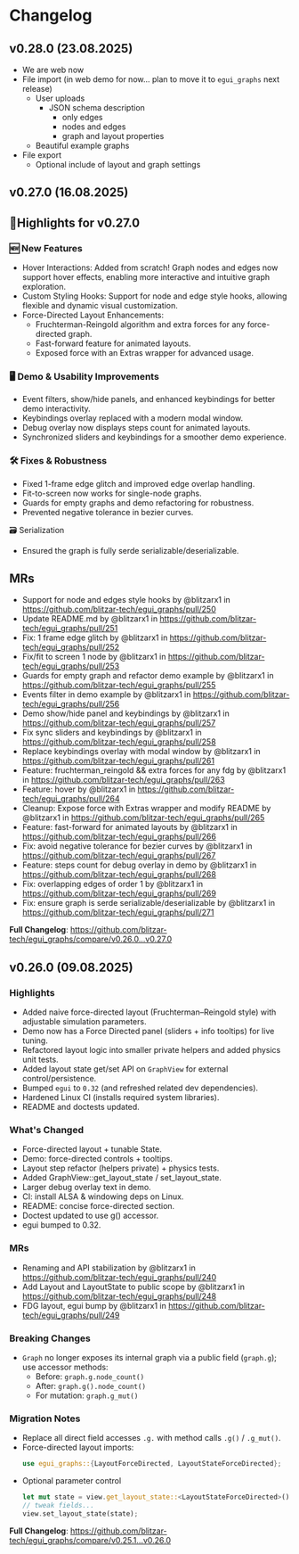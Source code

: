 # Changelog

## v0.28.0 (23.08.2025)

- We are web now
- File import (in web demo for now... plan to move it to `egui_graphs` next release)
  - User uploads
    - JSON schema description
      - only edges
      - nodes and edges
      - graph and layout properties
  - Beautiful example graphs
- File export
  - Optional include of layout and graph settings

## v0.27.0 (16.08.2025)

## 🚀Highlights for v0.27.0

### 🆕 New Features

- Hover Interactions: Added from scratch! Graph nodes and edges now support hover effects, enabling more interactive and intuitive graph exploration.
- Custom Styling Hooks: Support for node and edge style hooks, allowing flexible and dynamic visual customization.
- Force-Directed Layout Enhancements:
  - Fruchterman-Reingold algorithm and extra forces for any force-directed graph.
  - Fast-forward feature for animated layouts.
  - Exposed force with an Extras wrapper for advanced usage.

### 🖥️  Demo & Usability Improvements

- Event filters, show/hide panels, and enhanced keybindings for better demo interactivity.
- Keybindings overlay replaced with a modern modal window.
- Debug overlay now displays steps count for animated layouts.
- Synchronized sliders and keybindings for a smoother demo experience.

###  🛠️ Fixes & Robustness

- Fixed 1-frame edge glitch and improved edge overlap handling.
- Fit-to-screen now works for single-node graphs.
- Guards for empty graphs and demo refactoring for robustness.
- Prevented negative tolerance in bezier curves.

🗃️ Serialization

- Ensured the graph is fully serde serializable/deserializable.

## MRs

- Support for node and edges style hooks by @blitzarx1 in https://github.com/blitzar-tech/egui_graphs/pull/250
- Update README.md by @blitzarx1 in https://github.com/blitzar-tech/egui_graphs/pull/251
- Fix: 1 frame edge glitch by @blitzarx1 in https://github.com/blitzar-tech/egui_graphs/pull/252
- Fix/fit to screen 1 node by @blitzarx1 in https://github.com/blitzar-tech/egui_graphs/pull/253
- Guards for empty graph and refactor demo example by @blitzarx1 in https://github.com/blitzar-tech/egui_graphs/pull/255
- Events filter in demo example by @blitzarx1 in https://github.com/blitzar-tech/egui_graphs/pull/256
- Demo show/hide panel and keybindings by @blitzarx1 in https://github.com/blitzar-tech/egui_graphs/pull/257
- Fix sync sliders and keybindings by @blitzarx1 in https://github.com/blitzar-tech/egui_graphs/pull/258
- Replace keybindings overlay with modal window by @blitzarx1 in https://github.com/blitzar-tech/egui_graphs/pull/261
- Feature: fruchterman_reingold && extra forces for any fdg by @blitzarx1 in https://github.com/blitzar-tech/egui_graphs/pull/263
- Feature: hover by @blitzarx1 in https://github.com/blitzar-tech/egui_graphs/pull/264
- Cleanup: Expose force with Extras wrapper and modify README by @blitzarx1 in https://github.com/blitzar-tech/egui_graphs/pull/265
- Feature: fast-forward for animated layouts by @blitzarx1 in https://github.com/blitzar-tech/egui_graphs/pull/266
- Fix: avoid negative tolerance for bezier curves by @blitzarx1 in https://github.com/blitzar-tech/egui_graphs/pull/267
- Feature: steps count for debug overlay in demo by @blitzarx1 in https://github.com/blitzar-tech/egui_graphs/pull/268
- Fix: overlapping edges of order 1 by @blitzarx1 in https://github.com/blitzar-tech/egui_graphs/pull/269
- Fix: ensure graph is serde serializable/deserializable by @blitzarx1 in https://github.com/blitzar-tech/egui_graphs/pull/271

**Full Changelog**: https://github.com/blitzar-tech/egui_graphs/compare/v0.26.0...v0.27.0

## v0.26.0 (09.08.2025)

### Highlights

- Added naive force-directed layout (Fruchterman–Reingold style) with adjustable simulation parameters.
- Demo now has a Force Directed panel (sliders + info tooltips) for live tuning.
- Refactored layout logic into smaller private helpers and added physics unit tests.
- Added layout state get/set API on `GraphView` for external control/persistence.
- Bumped `egui` to `0.32` (and refreshed related dev dependencies).
- Hardened Linux CI (installs required system libraries).
- README and doctests updated.

### What's Changed

- Force-directed layout + tunable State.
- Demo: force-directed controls + tooltips.
- Layout step refactor (helpers private) + physics tests.
- Added GraphView::get_layout_state / set_layout_state.
- Larger debug overlay text in demo.
- CI: install ALSA & windowing deps on Linux.
- README: concise force-directed section.
- Doctest updated to use g() accessor.
- egui bumped to 0.32.

### MRs

- Renaming and API stabilization by @blitzarx1 in https://github.com/blitzar-tech/egui_graphs/pull/240
- Add Layout and LayoutState to public scope by @blitzarx1 in https://github.com/blitzar-tech/egui_graphs/pull/248
- FDG layout, egui bump by @blitzarx1 in https://github.com/blitzar-tech/egui_graphs/pull/249

### Breaking Changes

- `Graph` no longer exposes its internal graph via a public field (`graph.g`); use accessor methods:
  - Before: `graph.g.node_count()`
  - After: `graph.g().node_count()`
  - For mutation: `graph.g_mut()`

### Migration Notes

- Replace all direct field accesses `.g.` with method calls `.g()` / `.g_mut()`.
- Force-directed layout imports:
  ```rust
  use egui_graphs::{LayoutForceDirected, LayoutStateForceDirected};
  ```
- Optional parameter control
  ```rust
  let mut state = view.get_layout_state::<LayoutStateForceDirected>().unwrap_or_default();
  // tweak fields...
  view.set_layout_state(state);
  ```

**Full Changelog**: https://github.com/blitzar-tech/egui_graphs/compare/v0.25.1...v0.26.0